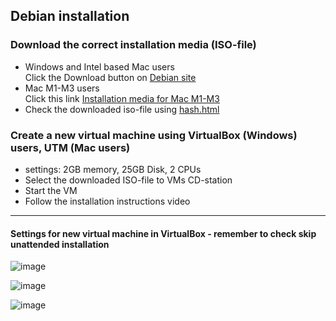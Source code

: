 ## Debian installation 
### Download the correct installation media (ISO-file)
* Windows and Intel based Mac users  
Click the Download button on [Debian site](https://www.debian.org/) 
* Mac M1-M3 users   
Click this link [Installation media for Mac M1-M3](https://cdimage.debian.org/debian-cd/current/arm64/iso-cd/debian-12.7.0-arm64-netinst.iso)
* Check the downloaded iso-file using [hash.html](https://averkoc.github.io/files/hash)

### Create a new virtual machine using VirtualBox (Windows) users, UTM (Mac users)  
* settings: 2GB memory, 25GB Disk, 2 CPUs
* Select the downloaded ISO-file to VMs CD-station
* Start the VM
* Follow the installation instructions video

  
-----
#### Settings for new virtual machine in VirtualBox - remember to check skip unattended installation  
![image](https://github.com/user-attachments/assets/483bba8a-56c4-4a14-9148-ecd9b1ab847d)  

![image](https://github.com/user-attachments/assets/8ce92b28-d147-41fd-8a12-a333161d2812) 

![image](https://github.com/user-attachments/assets/d6278e57-5c3d-45ca-80fa-f2f437f15622)


